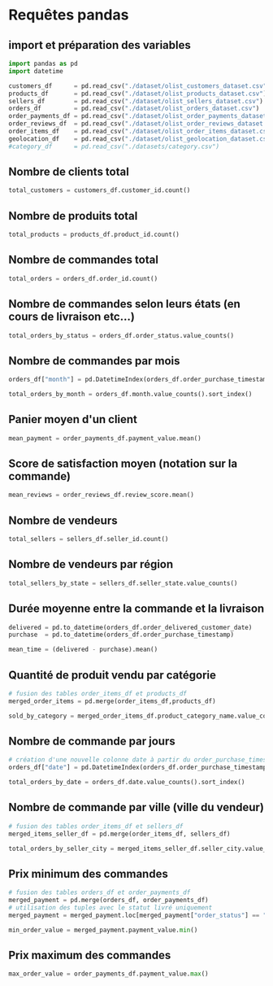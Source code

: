 # Requêtes pandas 

## import et préparation des variables

```py
import pandas as pd
import datetime

customers_df      = pd.read_csv("./dataset/olist_customers_dataset.csv")
products_df       = pd.read_csv("./dataset/olist_products_dataset.csv")
sellers_df        = pd.read_csv("./dataset/olist_sellers_dataset.csv")
orders_df         = pd.read_csv("./dataset/olist_orders_dataset.csv")
order_payments_df = pd.read_csv("./dataset/olist_order_payments_dataset.csv")
order_reviews_df  = pd.read_csv("./dataset/olist_order_reviews_dataset.csv")
order_items_df    = pd.read_csv("./dataset/olist_order_items_dataset.csv")
geolocation_df    = pd.read_csv("./dataset/olist_geolocation_dataset.csv")
#category_df      = pd.read_csv("./datasets/category.csv")
```

## Nombre de clients total
```py
total_customers = customers_df.customer_id.count()
```

## Nombre de produits total
```py
total_products = products_df.product_id.count()
```
## Nombre de commandes total
```py
total_orders = orders_df.order_id.count()
```
## Nombre de commandes selon leurs états (en cours de livraison etc...)
```py
total_orders_by_status = orders_df.order_status.value_counts()
```
## Nombre de commandes par mois
```py
orders_df["month"] = pd.DatetimeIndex(orders_df.order_purchase_timestamp).month

total_orders_by_month = orders_df.month.value_counts().sort_index()
```
## Panier moyen d'un client
```py
mean_payment = order_payments_df.payment_value.mean()
```
## Score de satisfaction moyen (notation sur la commande)
```py
mean_reviews = order_reviews_df.review_score.mean()
```
## Nombre de vendeurs
```py
total_sellers = sellers_df.seller_id.count()
```
## Nombre de vendeurs par région
```py
total_sellers_by_state = sellers_df.seller_state.value_counts()
```
## Durée moyenne entre la commande et la livraison
```py
delivered = pd.to_datetime(orders_df.order_delivered_customer_date)
purchase  = pd.to_datetime(orders_df.order_purchase_timestamp)

mean_time = (delivered - purchase).mean()
```
## Quantité de produit vendu par catégorie
```py
# fusion des tables order_items_df et products_df
merged_order_items = pd.merge(order_items_df,products_df)

sold_by_category = merged_order_items_df.product_category_name.value_counts().sort_index()
```
## Nombre de commande par jours
```py
# création d'une nouvelle colonne date à partir du order_purchase_timestamp
orders_df["date"] = pd.DatetimeIndex(orders_df.order_purchase_timestamp).date

total_orders_by_date = orders_df.date.value_counts().sort_index()
```
## Nombre de commande par ville (ville du vendeur)
```py
# fusion des tables order_items_df et sellers_df
merged_items_seller_df = pd.merge(order_items_df, sellers_df)

total_orders_by_seller_city = merged_items_seller_df.seller_city.value_counts().sort_index()
```
## Prix minimum des commandes
```py
# fusion des tables orders_df et order_payments_df
merged_payment = pd.merge(orders_df, order_payments_df)
# utilisation des tuples avec le statut livré uniquement
merged_payment = merged_payment.loc[merged_payment["order_status"] == "delivered"]

min_order_value = merged_payment.payment_value.min()
```
## Prix maximum des commandes
```py
max_order_value = order_payments_df.payment_value.max()
```
